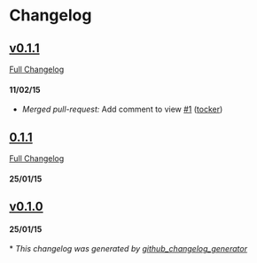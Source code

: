 # Changelog

## [v0.1.1](https://github.com/tocker/github-test/tree/v0.1.1)
[Full Changelog](https://github.com/tocker/github-test/compare/0.1.1...v0.1.1)
#### 11/02/15
- *Merged pull-request:* Add comment to view [\#1](https://github.com/tocker/github-test/pull/1) ([tocker](https://github.com/tocker))
## [0.1.1](https://github.com/tocker/github-test/tree/0.1.1)
[Full Changelog](https://github.com/tocker/github-test/compare/v0.1.0...0.1.1)
#### 25/01/15
## [v0.1.0](https://github.com/tocker/github-test/tree/v0.1.0)
#### 25/01/15


\* *This changelog was generated by [github_changelog_generator](https://github.com/skywinder/Github-Changelog-Generator)*